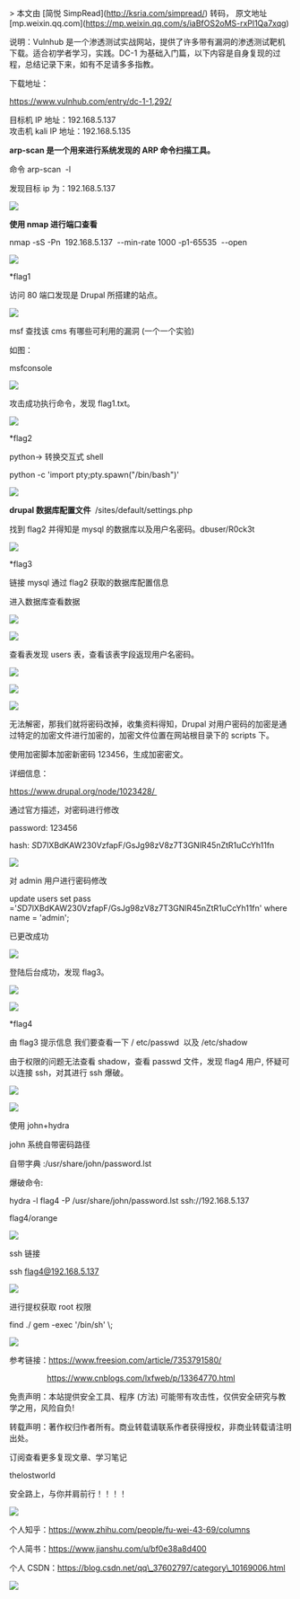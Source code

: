\> 本文由 \[简悦 SimpRead\](http://ksria.com/simpread/) 转码， 原文地址 \[mp.weixin.qq.com\](https://mp.weixin.qq.com/s/iaBfOS2oMS-rxPl1Qa7xqg)

说明：Vulnhub 是一个渗透测试实战网站，提供了许多带有漏洞的渗透测试靶机下载。适合初学者学习，实践。DC-1 为基础入门篇，以下内容是自身复现的过程，总结记录下来，如有不足请多多指教。

下载地址：

https://www.vulnhub.com/entry/dc-1-1,292/

目标机 IP 地址：192.168.5.137  
攻击机 kali IP 地址：192.168.5.135

**arp-scan 是一个用来进行系统发现的 ARP 命令扫描工具。**  

命令 arp-scan  -l

发现目标 ip 为：192.168.5.137

![](https://mmbiz.qpic.cn/sz_mmbiz_png/zg4ibGYrEa24BvNcvIBhyg95tlHLwW4G9C9MkIJ5qSADZOzof5YLgpFvrwsicuzsFBv42ZNgesA3Br22d3WeQE8w/640?wx_fmt=png)

**使用 nmap 进行端口查看**  

nmap -sS -Pn  192.168.5.137  --min-rate 1000 -p1-65535  --open

![](https://mmbiz.qpic.cn/sz_mmbiz_png/zg4ibGYrEa24BvNcvIBhyg95tlHLwW4G9S9mq4CLv2EsJdic9LxZDsMic3CsGZiaPslFthRquvicTb6h89W6coiaSRkQ/640?wx_fmt=png)

\*flag1

访问 80 端口发现是 Drupal 所搭建的站点。  

![](https://mmbiz.qpic.cn/sz_mmbiz_png/zg4ibGYrEa26WU79ukNNInNFvKD5BkmxAMy4zibxiaXtGiaugM6EIojU1euVcQAmdAiaxjj11uhxicRB8Ub6FdB7Uq4g/640?wx_fmt=png)

msf 查找该 cms 有哪些可利用的漏洞 (一个一个实验)  

如图：

msfconsole   

![](https://mmbiz.qpic.cn/sz_mmbiz_png/zg4ibGYrEa24BvNcvIBhyg95tlHLwW4G9DibFOATpvcRxbrdxNFiaubuJ6q3fJ7RL2kia4dREZg11NXe5SCUYicuEWQ/640?wx_fmt=png)

攻击成功执行命令，发现 flag1.txt。  

![](https://mmbiz.qpic.cn/sz_mmbiz_png/zg4ibGYrEa24BvNcvIBhyg95tlHLwW4G9SrrOnfby2QpibrgMuvU66pvdxDf7WgeFODaO7W0RXC0OwDqibAEfF0XQ/640?wx_fmt=png)

\*flag2

python-> 转换交互式 shell

python -c 'import pty;pty.spawn("/bin/bash")'

![](https://mmbiz.qpic.cn/sz_mmbiz_png/zg4ibGYrEa24BvNcvIBhyg95tlHLwW4G94XgApuVqicKahjAMkfia36EtkIUF1EudkUHicofGaSoMM8odOtVIaqeKg/640?wx_fmt=png)

**drupal 数据库配置文件**  /sites/default/settings.php

找到 flag2 并得知是 mysql 的数据库以及用户名密码。dbuser/R0ck3t

![](https://mmbiz.qpic.cn/sz_mmbiz_png/zg4ibGYrEa24BvNcvIBhyg95tlHLwW4G9GFyLQN5UyhDbks0T9nqnZ7r2hYibicJfwUsdrvpcceQ3UtByXkOoSZYQ/640?wx_fmt=png)

\*flag3

链接 mysql 通过 flag2 获取的数据库配置信息

进入数据库查看数据

![](https://mmbiz.qpic.cn/sz_mmbiz_png/zg4ibGYrEa24BvNcvIBhyg95tlHLwW4G9ejFr2cCezibulC2raOSFV7WRF5okwiaKgFhhRLIp9MbfTsmhPmpaMtcg/640?wx_fmt=png)

![](https://mmbiz.qpic.cn/sz_mmbiz_png/zg4ibGYrEa24BvNcvIBhyg95tlHLwW4G9V6JNz4o1opfn4RQTcMxYt73R8gicjqKvgqIPcYAToACicOoU3R7mYiaWg/640?wx_fmt=png)

查看表发现 users 表，查看该表字段返现用户名密码。

![](https://mmbiz.qpic.cn/sz_mmbiz_png/zg4ibGYrEa24BvNcvIBhyg95tlHLwW4G9J7Sf5Hias9cBFtaNCu25m1uwtkXv2dibFh2B7C4jOI1xmdwLMXweiahbA/640?wx_fmt=png)

![](https://mmbiz.qpic.cn/sz_mmbiz_jpg/zg4ibGYrEa26WU79ukNNInNFvKD5BkmxAlJicuxUXgicuZZgibewkewGgSXXXRuuICicsIHeCInPMy7wvVcLDpYjQbg/640?wx_fmt=jpeg)

![](https://mmbiz.qpic.cn/sz_mmbiz_jpg/zg4ibGYrEa26WU79ukNNInNFvKD5BkmxAiakibgibqibe6STGxjPecicB4EwzOUAPktVH0M2kWuiaTSzfAxO13tNBpic7g/640?wx_fmt=jpeg)

无法解密，那我们就将密码改掉，收集资料得知，Drupal 对用户密码的加密是通过特定的加密文件进行加密的，加密文件位置在网站根目录下的 scripts 下。

使用加密脚本加密新密码 123456，生成加密密文。

详细信息：

https://www.drupal.org/node/1023428/ 

通过官方描述，对密码进行修改

password: 123456                

hash: $S$D7lXBdKAW230VzfapF/GsJg98zV8z7T3GNlR45nZtR1uCcYh11fn

![](https://mmbiz.qpic.cn/sz_mmbiz_jpg/zg4ibGYrEa26WU79ukNNInNFvKD5BkmxAGeiaN0icY6DYjia2Gcb02YBmOJMEJ31EpiaIyFwNoMUZE97sMGHaXiaicRrw/640?wx_fmt=jpeg)

对 admin 用户进行密码修改

update users set pass ='$S$D7lXBdKAW230VzfapF/GsJg98zV8z7T3GNlR45nZtR1uCcYh11fn' where name = 'admin';

已更改成功

![](https://mmbiz.qpic.cn/sz_mmbiz_jpg/zg4ibGYrEa26WU79ukNNInNFvKD5BkmxAVcFZdVFVsYZ8DoHwlDZsBia8mv60CAww01RW9wQ7Uj40VibI1QOQ0GMA/640?wx_fmt=jpeg)

登陆后台成功，发现 flag3。  

![](https://mmbiz.qpic.cn/sz_mmbiz_jpg/zg4ibGYrEa26WU79ukNNInNFvKD5BkmxASKhgUp4MIjibZKHg2zupgDW3r4XhmPVyw3aUU9JGk5GTqXyAQicYZ76Q/640?wx_fmt=jpeg)

![](https://mmbiz.qpic.cn/sz_mmbiz_jpg/zg4ibGYrEa26WU79ukNNInNFvKD5BkmxAmprHFMV2E2FyBgn3UbNJXphtfk0Cnc5F7Yjiapkq5KL9O1TMIicytQGQ/640?wx_fmt=jpeg)

\*flag4

由 flag3 提示信息 我们要查看一下 / etc/passwd  以及 /etc/shadow

由于权限的问题无法查看 shadow，查看 passwd 文件，发现 flag4 用户, 怀疑可以连接 ssh，对其进行 ssh 爆破。

![](https://mmbiz.qpic.cn/sz_mmbiz_png/zg4ibGYrEa24BvNcvIBhyg95tlHLwW4G92BL45wRHqGtH6Y3wbEMV0neUiaNXqoKPajPElycicJKHeica9YFwVQnoA/640?wx_fmt=png)

![](https://mmbiz.qpic.cn/sz_mmbiz_png/zg4ibGYrEa24BvNcvIBhyg95tlHLwW4G9x9tLHRXr5dRrkHggeQbxWB5nBiaYQdcBAul5ugxuKtmRJgH4mae25Ew/640?wx_fmt=png)

使用 john+hydra

john 系统自带密码路径

自带字典 :/usr/share/john/password.lst

爆破命令:

hydra -l flag4 -P /usr/share/john/password.lst ssh://192.168.5.137

flag4/orange

![](https://mmbiz.qpic.cn/sz_mmbiz_png/zg4ibGYrEa24BvNcvIBhyg95tlHLwW4G9KWXNk8XAuVmssKQ68QVLibiaz4IT1005yqg9cHJEUvHZqn1hm0STvvYA/640?wx_fmt=png)

ssh 链接

ssh flag4@192.168.5.137

![](https://mmbiz.qpic.cn/sz_mmbiz_png/zg4ibGYrEa24BvNcvIBhyg95tlHLwW4G9XR0CQbqzmyQmgtv3PrxibU8FTCyYAWKFjKDMfpl6kiaB8cLa0ibBxklrQ/640?wx_fmt=png)

进行提权获取 root 权限  

find ./ gem -exec '/bin/sh' \\;  

![](https://mmbiz.qpic.cn/sz_mmbiz_png/zg4ibGYrEa24BvNcvIBhyg95tlHLwW4G9I3JCkc5XjiamEn79BIj0I67Cs0UTnRSQm9SsPQtsUaKicMfbXLCp5RnA/640?wx_fmt=png)

参考链接：https://www.freesion.com/article/7353791580/

                 https://www.cnblogs.com/lxfweb/p/13364770.html

免责声明：本站提供安全工具、程序 (方法) 可能带有攻击性，仅供安全研究与教学之用，风险自负!

转载声明：著作权归作者所有。商业转载请联系作者获得授权，非商业转载请注明出处。

订阅查看更多复现文章、学习笔记

thelostworld

安全路上，与你并肩前行！！！！

![](https://mmbiz.qpic.cn/mmbiz_jpg/uljkOgZGRjeUdNIfB9qQKpwD7fiaNJ6JdXjenGicKJg8tqrSjxK5iaFtCVM8TKIUtr7BoePtkHDicUSsYzuicZHt9icw/640?wx_fmt=jpeg)

个人知乎：https://www.zhihu.com/people/fu-wei-43-69/columns

个人简书：https://www.jianshu.com/u/bf0e38a8d400

个人 CSDN：https://blog.csdn.net/qq\_37602797/category\_10169006.html

![](https://mmbiz.qpic.cn/mmbiz_png/uljkOgZGRjcW6VR2xoE3js2J4uFMbFUKgglmlkCgua98XibptoPLesmlclJyJYpwmWIDIViaJWux8zOPFn01sONw/640?wx_fmt=png)